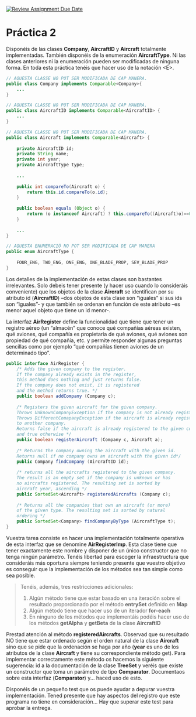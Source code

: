 [![Review Assignment Due Date](https://classroom.github.com/assets/deadline-readme-button-24ddc0f5d75046c5622901739e7c5dd533143b0c8e959d652212380cedb1ea36.svg)](https://classroom.github.com/a/M1GLJwGy)
# Práctica 2
Disponéis de las clases **Company**, **AircraftID** y **Aircraft** totalmente implementadas. También
disponéis de la enumeración **AircraftType**. Ni las clases anteriores ni la enumeración pueden ser
modificadas de ninguna forma. En toda esta práctica tenéis que hacer uso de la notación \<E\>.

```java
// AQUESTA CLASSE NO POT SER MODIFICADA DE CAP MANERA.
public class Company implements Comparable<Company>{
    ...
}
```
```java
// AQUESTA CLASSE NO POT SER MODIFICADA DE CAP MANERA.
public class AircraftID implements Comparable<AircraftID> {
    ...
}
```
```java
// AQUESTA CLASSE NO POT SER MODIFICADA DE CAP MANERA.
public class Aircraft implements Comparable<Aircraft> {
    
    private AircraftID id;
    private String name;
    private int year;
    private AircraftType type;
    
    ...
    
    public int compareTo(Aircraft o) {
        return this.id.compareTo(o.id);
    }
    
    public boolean equals (Object o) {
        return (o instanceof Aircraft) ? this.compareTo((Aircraft)o)==0 : false;
    }
    
    ...
}
```
```java
// AQUESTA ENUMERACIÓ NO POT SER MODIFICADA DE CAP MANERA
public enum AircraftType {
    
    FOUR_ENG, TWO_ENG, ONE_ENG, ONE_BLADE_PROP, SEV_BLADE_PROP
}
```
Los detalles de la implementación de estas clases son bastantes irrelevantes. Solo debeis tener
presente (y hacer uso cuando lo consideráis conveniente) que los objetos de la clase **Aircraft**
se identifican por su atributo id (**AircraftID**) –dos objetos de esta clase son “iguales” si sus
ids son “iguales”- y que también se ordenan en función de este atributo –es menor aquel objeto que tiene
un id menor-.

La interfaz **AirRegister** define la funcionalidad que tiene que tener un registro aéreo (un “almacén”
que conoce qué compañías aéreas existen, qué aviones, qué compañía es propietaria de
qué aviones, qué aviones son propiedad de qué compañía, etc. y permite responder algunas
preguntas sencillas como por ejemplo “qué compañías tienen aviones de un determinado tipo”.

```java
public interface AirRegister {
    /* Adds the given company to the register.
    If the company already exists in the register,
    this method does nothing and just returns false.
    If the company does not exist, it is registered
    and the method returns true. */
    public boolean addCompany (Company c);
    
    /* Registers the given aircraft for the given company.
    Throws UnknownCompanyException if the company is not already registered.
    Throws DifferentComapanyException if the aircraft is already registered
    to another company.
    Returns false if the aircraft is already registered to the given company
    and true otherwise */
    public boolean registerAircraft (Company c, Aircraft a);
    
    /* Returns the company owning the aircraft with the given id.
    Returns null if no company owns an aircraft with the given id*/
    public Company findCompany (AircraftID id);
    
    /* returns all the aircrafts registered to the given company.
    The result is an empty set if the company is unknown or has
    no aircrafts registered. The resulting set is sorted by
    aircraft year, ascending */
    public SortedSet<Aircraft> registeredAircrafts (Company c);
    
    /* Returns all the companies that own an aircraft (or more)
    of the given type. The resulting set is sorted by natural
    ordering */
    public SortedSet<Company> findCompanyByType (AircraftType t);
}
```

Vuestra tarea consiste en hacer una implementación totalmente operativa de esta interfaz que
se denomine **AirRegisterImp**. Esta clase tiene que tener exactamente este nombre y disponer de un
único constructor que no tenga ningún parámetro. Tenéis libertad para escoger la infraestructura que
consideráis más oportuna siempre teniendo presente que vuestro objetivo es conseguir que la
implementación de los métodos sea tan simple como sea posible.

> Tenéis, además, tres restricciones adicionales:
> 1) Algún método tiene que estar basado en una iteración sobre el resultado
     proporcionado por el método **entrySet** definido en **Map**
> 2) Algún método tiene que hacer uso de un iterador **for-each**
> 3) En ninguno de los métodos que implementáis podéis hacer uso de los métodos
     **getAlpha** y **getBeta** de la clase **AircraftID**

Prestad atención al método **registeredAircrafts**. Observad que su resultado NO tiene que estar ordenado
según el orden natural de la clase **Aircraft** sino que se pide que la ordenación se haga por año
(**year** es uno de los atributos de la clase **Aircraft** y tiene su correspondiente método get).
Para implementar correctamente este método os hacemos la siguiente sugerencia: id a la
documentación de la clase **TreeSet** y veréis que existe un constructor que toma un parámetro de
tipo **Comparator**. Documentaos sobre esta interfaz (**Comparator**) y... haced uso de esto.

Disponéis de un pequeño test que os puede ayudar a depurar vuestra implementación.
Tened presente que hay aspectos del registro que este programa no tiene en consideración... Hay que
superar este test para aprobar la entrega.

